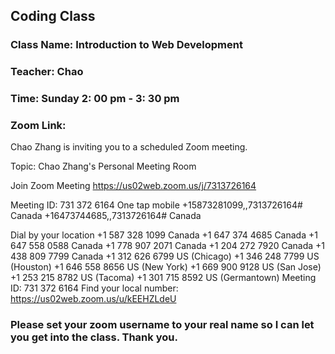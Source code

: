 ## Coding Class

### Class Name: Introduction to Web Development
### Teacher: Chao
### Time: Sunday 2: 00 pm - 3: 30 pm
### Zoom Link: 
Chao Zhang is inviting you to a scheduled Zoom meeting.

Topic: Chao Zhang's Personal Meeting Room

Join Zoom Meeting
https://us02web.zoom.us/j/7313726164

Meeting ID: 731 372 6164
One tap mobile
+15873281099,,7313726164# Canada
+16473744685,,7313726164# Canada

Dial by your location
        +1 587 328 1099 Canada
        +1 647 374 4685 Canada
        +1 647 558 0588 Canada
        +1 778 907 2071 Canada
        +1 204 272 7920 Canada
        +1 438 809 7799 Canada
        +1 312 626 6799 US (Chicago)
        +1 346 248 7799 US (Houston)
        +1 646 558 8656 US (New York)
        +1 669 900 9128 US (San Jose)
        +1 253 215 8782 US (Tacoma)
        +1 301 715 8592 US (Germantown)
Meeting ID: 731 372 6164
Find your local number: https://us02web.zoom.us/u/kEEHZLdeU

### Please set your zoom username to your real name so I can let you get into the class. Thank you.
 

